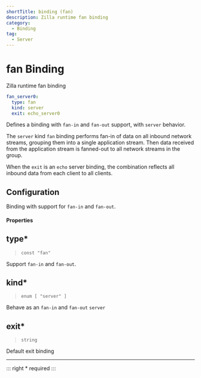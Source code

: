 ```yaml
---
shortTitle: binding (fan)
description: Zilla runtime fan binding
category:
  - Binding
tag:
  - Server
---
```


# fan Binding

Zilla runtime fan binding

```yaml {2}
fan_server0:
  type: fan
  kind: server
  exit: echo_server0
```

Defines a binding with `fan-in` and `fan-out`  support, with `server` behavior.

The `server` kind `fan` binding performs fan-in of data on all inbound network streams, grouping them into a single application stream. Then data received from the application stream is fanned-out to all network streams in the group.

When the `exit` is an `echo` server binding, the combination reflects all inbound data from each client to all clients.

## Configuration

Binding with support for `fan-in` and `fan-out`.

#### Properties

## type\*

> `const "fan"`

Support `fan-in` and `fan-out`.

## kind\*

> `enum [ "server" ]`

Behave as an `fan-in` and `fan-out` `server`

## exit\*

> `string`

Default exit binding

---

::: right
\* required
:::
